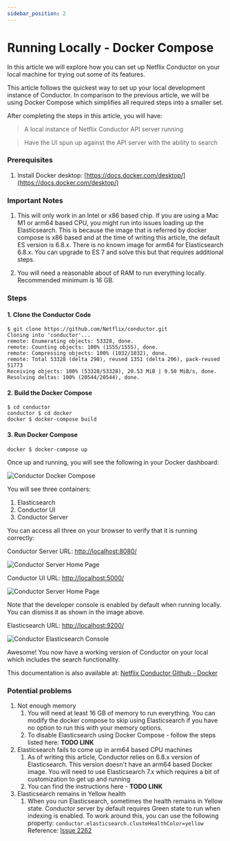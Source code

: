 ```yaml
---
sidebar_position: 2
---
```


# Running Locally - Docker Compose

In this article we will explore how you can set up Netflix Conductor on your local machine for trying out some of its
features.

This article follows the quickest way to set up your local development instance of Conductor. In comparison to the
previous article, we will be using Docker Compose which simplifies all required steps into a smaller set.

After completing the steps in this article, you will have:

> A local instance of Netflix Conductor API server running

> Have the UI spun up against the API server with the ability to search


### Prerequisites

1. Install Docker desktop: [https://docs.docker.com/desktop/](https://docs.docker.com/desktop/)


### Important Notes

1. This will only work in an Intel or x86 based chip. If you are using a Mac M1 or arm64 based CPU, you might run into
   issues loading up the Elasticsearch. This is because the image that is referred by docker compose is x86 based and at
   the time of writing this article, the default ES version is 6.8.x. There is no known image for arm64 for
   Elasticsearch 6.8.x. You can upgrade to ES 7 and solve this but that requires additional steps.

2. You will need a reasonable about of RAM to run everything locally. Recommended minimum is 16 GB.

### Steps

#### 1. Clone the Conductor Code

```shell
$ git clone https://github.com/Netflix/conductor.git
Cloning into 'conductor'...
remote: Enumerating objects: 53328, done.
remote: Counting objects: 100% (1555/1555), done.
remote: Compressing objects: 100% (1032/1032), done.
remote: Total 53328 (delta 298), reused 1351 (delta 206), pack-reused 51773
Receiving objects: 100% (53328/53328), 20.53 MiB | 9.50 MiB/s, done.
Resolving deltas: 100% (20544/20544), done.
```

#### 2. Build the Docker Compose

```shell
$ cd conductor
conductor $ cd docker
docker $ docker-compose build
```

#### 3. Run Docker Compose

```shell
docker $ docker-compose up
```

Once up and running, you will see the following in your Docker dashboard:

![Conductor Docker Compose](/img/tutorial/dockerHome.png)

You will see three containers:

1. Elasticsearch
2. Conductor UI
3. Conductor Server

You can access all three on your browser to verify that it is running correctly:

Conductor Server URL: [http://localhost:8080/](http://localhost:8080/)

![Conductor Server Home Page](/img/tutorial/conductorHome.png)

Conductor UI URL: [http://localhost:5000/](http://localhost:5000/)

![Conductor Server Home Page](/img/tutorial/conductorUIHome.png)

Note that the developer console is enabled by default when running locally. You can dismiss it as shown in the image
above.

Elasticsearch URL: [http://localhost:9200/](http://localhost:9200/)

![Conductor Elasticsearch Console](/img/tutorial/elasticSearchHome.png)

Awesome! You now have a working version of Conductor on your local which includes the search functionality.

This documentation is also available
at: [Netflix Conductor Github - Docker](https://github.com/Netflix/conductor/tree/main/docker)

### Potential problems

1. Not enough memory
    1. You will need at least 16 GB of memory to run everything. You can modify the docker compose to skip using
       Elasticsearch if you have no option to run this with your memory options.
    2. To disable Elasticsearch using Docker Compose - follow the steps listed here: **TODO LINK**
2. Elasticsearch fails to come up in arm64 based CPU machines
    1. As of writing this article, Conductor relies on 6.8.x version of Elasticsearch. This version doesn't have an
       arm64 based Docker image. You will need to use Elasticsearch 7.x which requires a bit of customization to get up
       and running
    2. You can find the instructions here - **TODO LINK**
3. Elasticsearch remains in Yellow health
    1. When you run Elasticsearch, sometimes the health remains in Yellow state. Conductor server by default requires
       Green state to run when indexing is enabled. To work around this, you can use the following property: 
       `conductor.elasticsearch.clusteHealthColor=yellow` Reference: [Issue 2262](https://github.com/Netflix/conductor/issues/2262)

